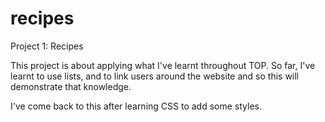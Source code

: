 # recipes

Project 1: Recipes

This project is about applying what I've learnt throughout TOP.
So far, I've learnt to use lists, and to link users around the website and so this will demonstrate that knowledge.

I've come back to this after learning CSS to add some styles.